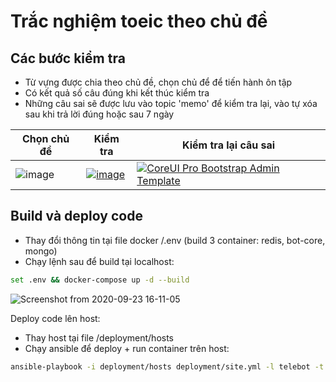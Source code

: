 # Trắc nghiệm toeic theo chủ đề

## Các bước kiểm tra
* Từ vựng được chia theo chủ đề, chọn chủ để để tiến hành ôn tập
* Có kết quả số câu đúng khi kết thúc kiểm tra
* Những câu sai sẽ được lưu vào topic 'memo' để kiểm tra lại, vào tự xóa sau khi trả lời đúng hoặc sau 7 ngày

| Chọn chủ đề | Kiểm tra | Kiểm tra lại câu sai |
| --- | --- | --- |
| ![image](https://user-images.githubusercontent.com/36092539/93729416-92afbb80-fbee-11ea-916d-2f81fe875069.png) | [![image](https://user-images.githubusercontent.com/36092539/93729279-fc7b9580-fbed-11ea-90af-ffe5349054c2.png)]()| [![CoreUI Pro Bootstrap Admin Template](https://user-images.githubusercontent.com/36092539/93729896-8cbada00-fbf0-11ea-8402-ca45994a3e75.png)]()

## Build và deploy code
* Thay đổi thông tin tại file docker /.env (build 3 container: redis, bot-core, mongo)
* Chạy lệnh sau để build tại localhost:
```bash
set .env && docker-compose up -d --build
```
![Screenshot from 2020-09-23 16-11-05](https://user-images.githubusercontent.com/36092539/93992271-8d519d00-fdb7-11ea-8e18-a51c0ee062c2.png)

Deploy code lên host:
* Thay host tại file /deployment/hosts
* Chạy ansible để deploy + run container trên host:
```bash
ansible-playbook -i deployment/hosts deployment/site.yml -l telebot -t telebot -u {username}
```